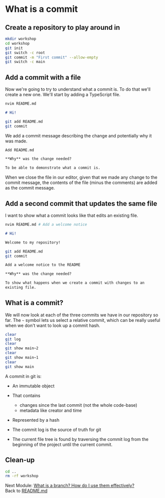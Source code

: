 # What is a commit

## Create a repository to play around in

```sh
mkdir workshop
cd workshop
git init
git switch -c root
git commit -m "First commit" --allow-empty
git switch -c main
```

## Add a commit with a file

Now we're going to try to understand what a commit is. To do that we'll create
a new one. We'll start by adding a TypeScript file.

```sh
nvim README.md
```

```markdown
# Hi!
```

```sh
git add README.md
git commit
```

We add a commit message describing the change and potentially why it was made.

```markdown
Add README.md

**Why** was the change needed?

To be able to demonstrate what a commit is.
```

When we close the file in our editor, given that we made any change to the
commit message, the contents of the file (minus the comments) are added as
the commit message.

## Add a second commit that updates the same file

I want to show what a commit looks like that edits an existing file.

```sh
nvim README.md # Add a welcome notice
```

```markdown
# Hi!

Welcome to my repository!
```

```sh
git add README.md
git commit
```

```markdown
Add a welcome notice to the README

**Why** was the change needed?

To show what happens when we create a commit with changes to an
existing file.
```

## What is a commit?

We will now look at each of the three commits we have in our repository so far.
The `~` symbol lets us select a relative commit, which can be really useful when
we don't want to look up a commit hash.

```sh
clear
git log
clear
git show main~2
clear
git show main~1
clear
git show main
```

A commit in git is:

- An immutable object
- That contains
  - changes since the last commit (not the whole code-base)
  - metadata like creator and time
- Represented by a hash

- The commit log is the source of truth for git
- The current file tree is found by traversing the commit log from the beginning
  of the project until the current commit.

## Clean-up

```sh
cd ..
rm -rf workshop
```

Next Module: [What is a branch? How do I use them effectively?](03_what_is_a_branch.md)  
Back to [README.md](README.md)
